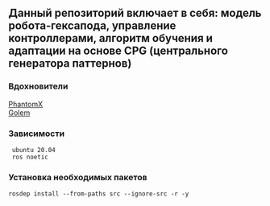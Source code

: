 ## Данный репозиторий включает в себя: модель робота-гексапода, управление контроллерами, алгоритм обучения и адаптации на основе CPG (центрального генератора паттернов)

### Вдохновители
<a href=https://github.com/HumaRobotics/phantomx_gazebo/tree/master>PhantomX</a>
<br> </n>
<a href=https://github.com/KevinOchs/hexapod_ros>Golem</a>

### Зависимости

     ubuntu 20.04 
     ros noetic 


### Установка необходимых пакетов
`rosdep install --from-paths src --ignore-src -r -y`
